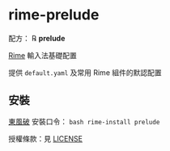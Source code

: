 # rime-prelude

配方： ℞ **prelude**

[Rime](http://rime.im) 輸入法基礎配置

提供 `default.yaml` 及常用 Rime 組件的默認配置

## 安裝

[東風破](https://github.com/rime/plum) 安裝口令： `bash rime-install prelude`

授權條款：見 [LICENSE](LICENSE)
